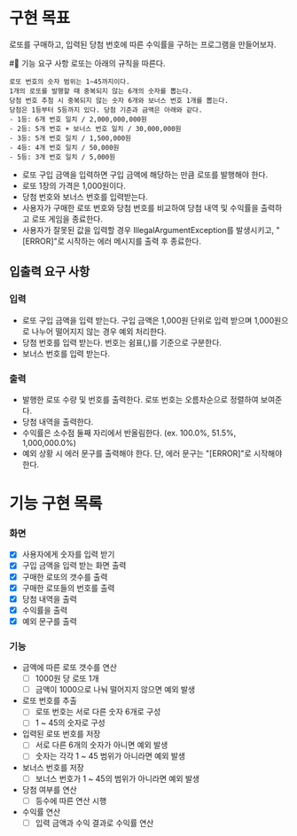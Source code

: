 # 구현 목표
로또를 구매하고, 입력된 당첨 번호에 따른 수익률을 구하는 프로그램을 만들어보자.

#🚀 기능 요구 사항
로또는 아래의 규칙을 따른다.

    로또 번호의 숫자 범위는 1~45까지이다.
    1개의 로또를 발행할 때 중복되지 않는 6개의 숫자를 뽑는다.
    당첨 번호 추첨 시 중복되지 않는 숫자 6개와 보너스 번호 1개를 뽑는다.
    당첨은 1등부터 5등까지 있다. 당첨 기준과 금액은 아래와 같다.
    - 1등: 6개 번호 일치 / 2,000,000,000원
    - 2등: 5개 번호 + 보너스 번호 일치 / 30,000,000원
    - 3등: 5개 번호 일치 / 1,500,000원
    - 4등: 4개 번호 일치 / 50,000원
    - 5등: 3개 번호 일치 / 5,000원

- 로또 구입 금액을 입력하면 구입 금액에 해당하는 만큼 로또를 발행해야 한다.
- 로또 1장의 가격은 1,000원이다.
- 당첨 번호와 보너스 번호를 입력받는다.
- 사용자가 구매한 로또 번호와 당첨 번호를 비교하여 당첨 내역 및 수익률을 출력하고 로또 게임을 종료한다.
- 사용자가 잘못된 값을 입력할 경우 IllegalArgumentException를 발생시키고, "[ERROR]"로 시작하는 에러 메시지를 출력 후 종료한다.

## 입출력 요구 사항
### 입력
- 로또 구입 금액을 입력 받는다. 구입 금액은 1,000원 단위로 입력 받으며 1,000원으로 나누어 떨어지지 않는 경우 예외 처리한다.
- 당첨 번호를 입력 받는다. 번호는 쉼표(,)를 기준으로 구분한다.
- 보너스 번호를 입력 받는다.
 
### 출력
- 발행한 로또 수량 및 번호를 출력한다. 로또 번호는 오름차순으로 정렬하여 보여준다.
- 당첨 내역을 출력한다.
- 수익률은 소수점 둘째 자리에서 반올림한다. (ex. 100.0%, 51.5%, 1,000,000.0%)
- 예외 상황 시 에러 문구를 출력해야 한다. 단, 에러 문구는 "[ERROR]"로 시작해야 한다.

# 기능 구현 목록
### 화면
- [X] 사용자에게 숫자를 입력 받기
- [X] 구입 금액을 입력 받는 화면 출력
- [X] 구매한 로또의 갯수를 출력
- [X] 구매한 로또들의 번호를 출력
- [X] 당첨 내역을 출력
- [X] 수익률을 출력
- [X] 예외 문구를 출력

### 기능
- 금액에 따른 로또 갯수를 연산
  - [ ] 1000원 당 로또 1개
  - [ ] 금액이 1000으로 나눠 떨어지지 않으면 예외 발생
- 로또 번호를 추출
  - [ ] 로또 번호는 서로 다른 숫자 6개로 구성
  - [ ] 1 ~ 45의 숫자로 구성
- 입력된 로또 번호를 저장
  - [ ] 서로 다른 6개의 숫자가 아니면 예외 발생
  - [ ] 숫자는 각각 1 ~ 45 범위가 아니라면 예외 발생
- 보너스 번호를 저장
  - [ ] 보너스 번호가 1 ~ 45의 범위가 아니라면 예외 발생
- 당첨 여부를 연산
  - [ ] 등수에 따른 연산 시행
- 수익률 연산
  - [ ] 입력 금액과 수익 결과로 수익률 연산